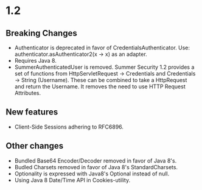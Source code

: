 # 1.2

## Breaking Changes
* Authenticator is deprecated in favor of CredentialsAuthenticator.
  Use: authenticator.asAuthenticator2(x -> x) as an adapter.
* Requires Java 8.
* SummerAuthenticatedUser is removed.
    Summer Security 1.2 provides a set of functions from HttpServletRequest -> Credentials and Credentials -> String (Username).
    These can be combined to take a HttpRequest and return the Username. It removes the need to use HTTP Request Attributes.

## New features
* Client-Side Sessions adhering to RFC6896.

## Other changes
* Bundled Base64 Encoder/Decoder removed in favor of Java 8's.
* Budled Charsets removed in favor of Java 8's StandardCharsets.
* Optionality is expressed with Java8's Optional instead of null.
* Using Java 8 Date/Time API in Cookies-utility.  
